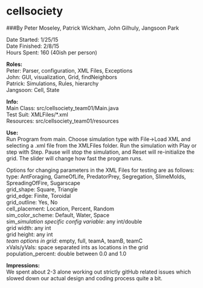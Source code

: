 # cellsociety
###By Peter Moseley, Patrick Wickham, John Gilhuly, Jangsoon Park

Date Started: 1/25/15  
Date Finished: 2/8/15  
Hours Spent: 160 (40ish per person)  
  
**Roles:**  
Peter: Parser, configuration, XML Files, Exceptions  
John: GUI, visualization, Grid, findNeighbors  
Patrick: Simulations, Rules, hierarchy  
Jangsoon: Cell, State  
  
**Info:**  
Main Class: src/cellsociety_team01/Main.java  
Test Suit: XMLFiles/*.xml  
Resources: src/cellsociety_team01/resources  
  
**Use:**  
Run Program from main. Choose simulation type with File->Load XML and selecting a .xml file from the XMLFiles folder. Run the simulation with Play or step with Step. Pause will stop the simulation, and Reset will re-initialize the grid. The slider will change how fast the program runs.  
  
Options for changing parameters in the XML Files for testing are as follows:  
type: AntForaging, GameOfLife, PredatorPrey, Segregation, SlimeMolds, SpreadingOfFire, Sugarscape  
grid_shape: Square, Triangle  
grid_edge: Finite, Toroidal  
grid_outline: Yes, No  
cell_placement: Location, Percent, Random  
sim_color_scheme: Default, Water, Space  
sim_*simulation specific config variable*: any int/double  
grid width: any int  
grid height: any int  
*team options in grid*: empty, full, teamA, teamB, teamC  
xVals/yVals: space separated ints as locations in the grid  
population_percent: double between 0.0 and 1.0  
  
**Impressions:**  
We spent about 2-3 alone working out strictly gitHub related issues which slowed down our actual design and coding process quite a bit.  